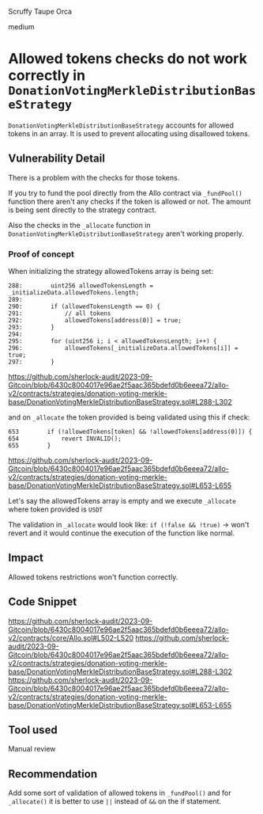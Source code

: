 Scruffy Taupe Orca

medium

# Allowed tokens checks do not work correctly in `DonationVotingMerkleDistributionBaseStrategy`
`DonationVotingMerkleDistributionBaseStrategy` accounts for allowed tokens in an array. It is used to prevent allocating using disallowed tokens.

## Vulnerability Detail 
There is a problem with the checks for those tokens. 

If you try to fund the pool directly from the Allo contract via `_fundPool()` function there aren't any checks if the token is allowed or not. The amount is being sent directly to the strategy contract.

Also the checks in the `_allocate` function in `DonationVotingMerkleDistributionBaseStrategy` aren't working properly.

### Proof of concept

When initializing the strategy allowedTokens array is being set:

```solidity
288:        uint256 allowedTokensLength = _initializeData.allowedTokens.length;
289:
290:        if (allowedTokensLength == 0) {
291:            // all tokens
292:            allowedTokens[address(0)] = true;
293:        }
294:
295:        for (uint256 i; i < allowedTokensLength; i++) {
296:            allowedTokens[_initializeData.allowedTokens[i]] = true;
297:        }
```
https://github.com/sherlock-audit/2023-09-Gitcoin/blob/6430c8004017e96ae2f5aac365bdefd0b6eeea72/allo-v2/contracts/strategies/donation-voting-merkle-base/DonationVotingMerkleDistributionBaseStrategy.sol#L288-L302

and on `_allocate` the token provided is being validated using this if check:

```solidity
653        if (!allowedTokens[token] && !allowedTokens[address(0)]) {
654            revert INVALID();
655        }
```
https://github.com/sherlock-audit/2023-09-Gitcoin/blob/6430c8004017e96ae2f5aac365bdefd0b6eeea72/allo-v2/contracts/strategies/donation-voting-merkle-base/DonationVotingMerkleDistributionBaseStrategy.sol#L653-L655

Let's say the allowedTokens array is empty and we execute `_allocate` where token provided is `USDT`

The validation in `_allocate` would look like:
`if (!false && !true)` -> won't revert and it would continue the execution of the function like normal.

## Impact
Allowed tokens restrictions won't function correctly.

## Code Snippet
https://github.com/sherlock-audit/2023-09-Gitcoin/blob/6430c8004017e96ae2f5aac365bdefd0b6eeea72/allo-v2/contracts/core/Allo.sol#L502-L520
https://github.com/sherlock-audit/2023-09-Gitcoin/blob/6430c8004017e96ae2f5aac365bdefd0b6eeea72/allo-v2/contracts/strategies/donation-voting-merkle-base/DonationVotingMerkleDistributionBaseStrategy.sol#L288-L302
https://github.com/sherlock-audit/2023-09-Gitcoin/blob/6430c8004017e96ae2f5aac365bdefd0b6eeea72/allo-v2/contracts/strategies/donation-voting-merkle-base/DonationVotingMerkleDistributionBaseStrategy.sol#L653-L655

## Tool used
Manual review

## Recommendation
Add some sort of validation of allowed tokens in `_fundPool()` and for `_allocate()` it is better to use `||` instead of `&&` on the if statement.
